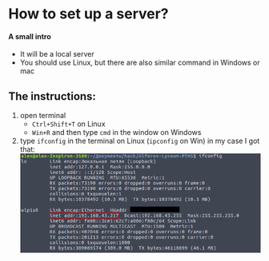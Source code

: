 # How to set up a server?
#### A small intro
 * It will be a local server
 * You should use Linux, but there are also similar command in Windows or mac
## The instructions:
 1) open terminal
    * `Ctrl+Shift+T` on Linux
    * `Win+R` and then type `cmd` in the window on Windows
 2) type `ifconfig` in the terminal on Linux (`ipconfig` on Win)
    in my case I got that: 
    ![](ifconfig.png)
    
    